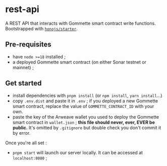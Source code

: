 # rest-api

A REST API that interacts with Gommette smart contract write functions.
Bootstrapped with [`honojs/starter`](https://github.com/honojs/starter).

## Pre-requisites

- have `node >=18` installed ;
- a deployed Gommette smart contract (on either Sonar testnet or mainnet) ;

## Get started

- install dependencies with `pnpm install` (or `npm install`, `yarn install`...)
- copy `.env.dist` and paste it in `.env` ; if you deployed a new Gommette smart contract, replace the value of `GOMMETTE_CONTRACT_ID` with your own.
- paste the key of the Arweave wallet you used to deploy the Gommette smart contract in `wallet.json` ; **this file should never, ever, EVER be public.** It's omitted by `.gitignore` but double check you don't commit it by error.

Once you're all set :

- `pnpm start` will launch our server locally. It can be accessed at `localhost:8080` ;
